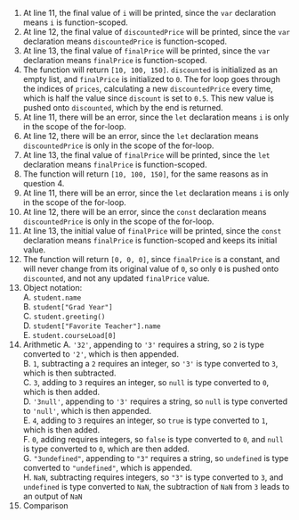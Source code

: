 1. At line 11, the final value of `i` will be printed, since the `var` declaration means `i` is function-scoped.
2. At line 12, the final value of `discountedPrice` will be printed, since the `var` declaration means `discountedPrice` is function-scoped.
3. At line 13, the final value of `finalPrice` will be printed, since the `var` declaration means `finalPrice` is function-scoped.
4. The function will return `[10, 100, 150]`. `discounted` is initialized as an empty list, and `finalPrice` is initialized to `0`. The for loop goes through the indices of `prices`, calculating a new `discountedPrice` every time, which is half the value since `discount` is set to `0.5`. This new value is pushed onto `discounted`, which by the end is returned.
5. At line 11, there will be an error, since the `let` declaration means `i` is only in the scope of the for-loop.
6. At line 12, there will be an error, since the `let` declaration means `discountedPrice` is only in the scope of the for-loop.
7. At line 13, the final value of `finalPrice` will be printed, since the `let` declaration means `finalPrice` is function-scoped.
8. The function will return `[10, 100, 150]`, for the same reasons as in question 4.
9. At line 11, there will be an error, since the `let` declaration means `i` is only in the scope of the for-loop.
10. At line 12, there will be an error, since the `const` declaration means `discountedPrice` is only in the scope of the for-loop.
11. At line 13, the initial value of `finalPrice` will be printed, since the `const` declaration means `finalPrice` is function-scoped and keeps its initial value.
12. The function will return `[0, 0, 0]`, since `finalPrice` is a constant, and will never change from its original value of `0`, so only `0` is pushed onto `discounted`, and not any updated `finalPrice` value.
13. Object notation:  
    A. `student.name`  
    B. `student["Grad Year"]`  
    C. `student.greeting()`  
    D. `student["Favorite Teacher"].name`  
    E. `student.courseLoad[0]`
14. Arithmetic
    A. `'32'`, appending to `'3'` requires a string, so `2` is type converted to `'2'`, which is then appended.  
    B. `1`, subtracting a `2` requires an integer, so `'3'` is type converted to `3`, which is then subtracted.  
    C. `3`, adding to `3` requires an integer, so `null` is type converted to `0`, which is then added.  
    D. `'3null'`, appending to `'3'` requires a string, so `null` is type converted to `'null'`, which is then appended.  
    E. `4`, adding to `3` requires an integer, so `true` is type converted to `1`, which is then added.  
    F. `0`, adding requires integers, so `false` is type converted to `0`, and `null` is type converted to `0`, which are then added.  
    G. `"3undefined"`, appending to `"3"` requires a string, so `undefined` is type converted to `"undefined"`, which is appended.  
    H. `NaN`, subtracting requires integers, so `"3"` is type converted to `3`, and `undefined` is type converted to `NaN`, the subtraction of `NaN` from `3` leads to an output of `NaN`  
15. Comparison
</ol>